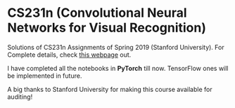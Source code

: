 # CS231n (Convolutional Neural Networks for Visual Recognition) 
Solutions of CS231n Assignments of Spring 2019 (Stanford University).
For Complete details, check <a href="http://cs231n.stanford.edu/">this webpage</a> out.

I have completed all the notebooks in **PyTorch** till now. TensorFlow ones will be implemented in future.

A big thanks to Stanford University for making this course available for auditing!
